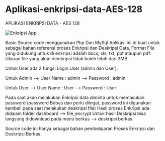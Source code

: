 # Aplikasi-enkripsi-data-AES-128
APLIKASI ENKRIPSI DATA - AES 128

![Enkripsi App](https://github.com/novri3h/aplikasi-enkripsi-data-AES-128/assets/25641359/353e7962-19b4-425f-9851-e8204be9822c)

Basic Source code menggunakan Php Dan MySql
Aplikasi ini di buat untuk sebagai bahan referensi proses Enkripsi dan Deskripsi Data, Format File yang didukung untuk di enkripsi adalah docx, xls, txt, ppt ataupun pdf. Ukuran file yang akan dienkripsi tidak boleh lebih dari 3MB.

Untuk User ada 2 fungsi Login User (admin dan User).

Untuk Admin --> User Name : admin
            --> Password  : admin

Untuk User  --> User Name : User
            --> Password  : User

Pada saat akan melakukan Enkripsi data diminta untuk memasukan password (password Bebas dan perlu diingat, password ini digunakan kembali pada saat melakukan deskripsi file) 
Hasil proses Enkripsi ada didalam folder dashboard --> file_encrypt
Untuk hasil Deskripsi bisa langsung didownload pada menu berkas --> deskripsi berkas.

Source code ini hanya sebagai bahan pembelajaran Proses Enkripsi dan Deskripsi Berkas.
